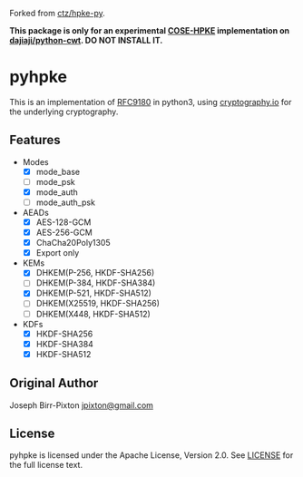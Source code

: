 Forked from [ctz/hpke-py](https://github.com/ctz/hpke-py).

**This package is only for an experimental [COSE-HPKE](https://datatracker.ietf.org/doc/html/draft-ietf-cose-hpke-02) implementation on [dajiaji/python-cwt](https://github.com/dajiaji/python-cwt). DO NOT INSTALL IT.**

# pyhpke

This is an implementation of [RFC9180](https://datatracker.ietf.org/doc/rfc9180/) in python3, using
[cryptography.io](https://cryptography.io) for the underlying cryptography.

## Features

 - Modes
   - [x] mode_base
   - [ ] mode_psk
   - [x] mode_auth
   - [ ] mode_auth_psk
 - AEADs
   - [x] AES-128-GCM
   - [x] AES-256-GCM
   - [x] ChaCha20Poly1305
   - [x] Export only
 - KEMs
   - [x] DHKEM(P-256, HKDF-SHA256)
   - [ ] DHKEM(P-384, HKDF-SHA384)
   - [x] DHKEM(P-521, HKDF-SHA512)
   - [ ] DHKEM(X25519, HKDF-SHA256)
   - [ ] DHKEM(X448, HKDF-SHA512)
 - KDFs
   - [x] HKDF-SHA256
   - [x] HKDF-SHA384
   - [x] HKDF-SHA512

## Original Author
Joseph Birr-Pixton <jpixton@gmail.com>

## License
pyhpke is licensed under the Apache License, Version 2.0. See
[LICENSE](LICENSE) for the full license text.

